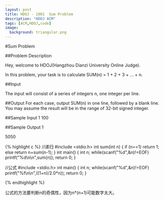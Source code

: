 ```yaml
---
layout: post
title: HDOJ - 1001  Sum Problem
description: "HDOJ ACM"
tags: [ACM,HDOJ,code]
image:
  background: triangular.png
---
```


#Sum Problem


##Problem Description

Hey, welcome to HDOJ(Hangzhou Dianzi University Online Judge).

In this problem, your task is to calculate SUM(n) = 1 + 2 + 3 + ... + n.
 

##Input

The input will consist of a series of integers n, one integer per line.
 

##Output
For each case, output SUM(n) in one line, followed by a blank line. You may assume the result will be in the range of 32-bit signed integer.
 

##Sample Input
1
100
 

##Sample Output
1

5050

{% highlight c %}
//递归
#include <stdio.h>
int sum(int n)
{
	if (n==1)
		return 1;
	else
		return n+sum(n-1);
}
int main()
{
	int n;
	while(scanf("%d",&n)!=EOF)
		printf("%d\n\n",sum(n));
	return 0;
}

//公式
#include <stdio.h>
int main()
{
    int n;
    while(scanf("%d",&n)!=EOF)
        printf("%f\n\n",((1+n)/2.0*n));
    return 0;
}

{% endhighlight %}

公式的方法要判断n的奇偶性，因为n*(n+1)可能数字太大。